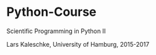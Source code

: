 # Python-Course

Scientific Programming in Python II

Lars Kaleschke, University of Hamburg, 2015-2017
